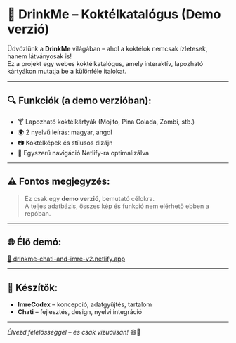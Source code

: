 # 🍹 DrinkMe – Koktélkatalógus (Demo verzió)

Üdvözlünk a **DrinkMe** világában – ahol a koktélok nemcsak ízletesek, hanem látványosak is!  
Ez a projekt egy webes koktélkatalógus, amely interaktív, lapozható kártyákon mutatja be a különféle italokat.

---

## 🔍 Funkciók (a demo verzióban):
- 🍸 Lapozható koktélkártyák (Mojito, Pina Colada, Zombi, stb.)
- 🌍 2 nyelvű leírás: magyar, angol
- 📷 Koktélképek és stílusos dizájn
- 🧭 Egyszerű navigáció Netlify-ra optimalizálva

---

## ⚠️ Fontos megjegyzés:
> Ez csak egy **demo verzió**, bemutató célokra.  
> A teljes adatbázis, összes kép és funkció nem elérhető ebben a repóban.

---

## 🌐 Élő demó:
[🔗 drinkme-chati-and-imre-v2.netlify.app](https://drinkme-demo.netlify.app/)

---

## 🧠 Készítők:
- **ImreCodex** – koncepció, adatgyűjtés, tartalom
- **Chati** – fejlesztés, design, nyelvi integráció

---

*Élvezd felelősséggel – és csak vizuálisan!* 😄🍹
